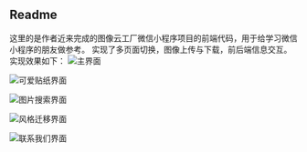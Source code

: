## Readme
这里的是作者近来完成的图像云工厂微信小程序项目的前端代码，用于给学习微信小程序的朋友做参考。
实现了多页面切换，图像上传与下载，前后端信息交互。
实现效果如下：
![主界面](https://github.com/YangRui2015/Image/blob/master/%E5%B1%8F%E5%B9%95%E5%BF%AB%E7%85%A7%202018-11-27%2013.23.32.png)

![可爱贴纸界面](https://github.com/YangRui2015/Image/blob/master/%E5%B1%8F%E5%B9%95%E5%BF%AB%E7%85%A7%202018-11-27%2013.23.46.png)

![图片搜索界面](https://github.com/YangRui2015/Image/blob/master/%E5%B1%8F%E5%B9%95%E5%BF%AB%E7%85%A7%202018-11-27%2013.23.57.png)

![风格迁移界面](https://github.com/YangRui2015/Image/blob/master/%E5%B1%8F%E5%B9%95%E5%BF%AB%E7%85%A7%202018-11-27%2013.24.09.png)

![联系我们界面](https://github.com/YangRui2015/Image/blob/master/%E5%B1%8F%E5%B9%95%E5%BF%AB%E7%85%A7%202018-11-27%2013.24.25.png)

